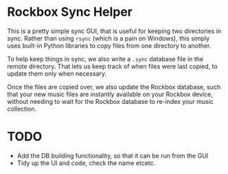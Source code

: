 # Rockbox Sync Helper

This is a pretty simple sync GUI, that is useful for keeping two directories in sync.
Rather than using `rsync` (which is a pain on Windows), this simply uses
built-in Python libraries to copy files from one directory to another.

To help keep things in sync, we also write a `.sync` database file in the remote directory.
That lets us keep track of when files were last copied, to update them only when necessary.

Once the files are copied over, we also update the Rockbox database, such that your
new music files are instantly available on your Rockbox device, without needing to wait for the
Rockbox database to re-index your music collection.

# TODO

 - Add the DB building functionality, so that it can be run from the GUI
 - Tidy up the UI and code, check the name etcetc.
